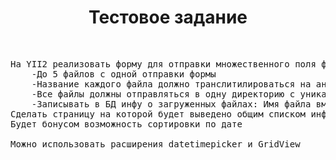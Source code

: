 <p align="center">
    <h1 align="center">Тестовое задание</h1>
    <br>
</p>

<pre>
На YII2 реализовать форму для отправки множественного поля файлов:
	-До 5 файлов с одной отправки формы
	-Название каждого файла должно транслитилироваться на английский язык и приводиться к нижнему регистру
	-Все файлы должны отправляться в одну директорию с уникальным именем
	-Записывать в БД инфу о загруженных файлах: Имя файла вместе с датой/временем загрузки
Сделать страницу на которой будет выведено общим списком информация по загруженным файлам (имя файла и дату/время загрузки)
Будет бонусом возможность сортировки по дате

Можно использовать расширения datetimepicker и GridView
</pre>